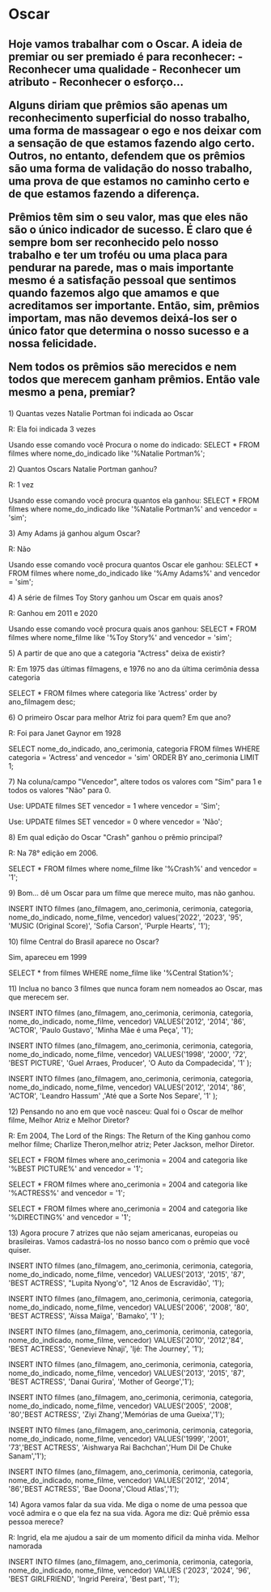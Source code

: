# Oscar

<h2>Hoje vamos trabalhar com o Oscar.
A ideia de premiar ou ser premiado é para reconhecer:
- Reconhecer uma qualidade
- Reconhecer um atributo
- Reconhecer o esforço... 

Alguns diriam que prêmios são apenas um reconhecimento superficial do nosso trabalho, uma forma de massagear o ego e nos deixar com a sensação de que estamos fazendo algo certo. Outros, no entanto, defendem que os prêmios são uma forma de validação do nosso trabalho, uma prova de que estamos no caminho certo e de que estamos fazendo a diferença.

Prêmios têm sim o seu valor, mas que eles não são o único indicador de sucesso. É claro que é sempre bom ser reconhecido pelo nosso trabalho e ter um troféu ou uma placa para pendurar na parede, mas o mais importante mesmo é a satisfação pessoal que sentimos quando fazemos algo que amamos e que acreditamos ser importante. Então, sim, prêmios importam, mas não devemos deixá-los ser o único fator que determina o nosso sucesso e a nossa felicidade.

Nem todos os prêmios são merecidos e nem todos que merecem ganham prêmios. 
Então vale mesmo a pena, premiar? </h2>

<p>  1) Quantas vezes Natalie Portman foi indicada ao Oscar</p>
<p> R: Ela foi indicada 3 vezes</p>
<p> Usando esse comando você Procura o nome do indicado: SELECT * FROM filmes where nome_do_indicado like '%Natalie Portman%';</p>

<p> 2) Quantos Oscars Natalie Portman ganhou?</p>
<p> R: 1 vez</p>
<p> Usando esse comando você procura quantos ela ganhou: SELECT * FROM filmes where nome_do_indicado like '%Natalie Portman%' and vencedor = 'sim';</p>

<p> 3) Amy Adams já ganhou algum Oscar?</p>
<p> R: Não</p>
<p> Usando esse comando você procura quantos Oscar ele ganhou: SELECT * FROM filmes where nome_do_indicado like '%Amy Adams%' and vencedor = 'sim';</p>

<p> 4) A série de filmes Toy Story ganhou um Oscar em quais anos?</p>
<p> R: Ganhou em 2011 e 2020</p>
<p> Usando esse comando você procura quais anos ganhou: SELECT * FROM filmes where nome_filme like '%Toy Story%' and vencedor = 'sim';</p>

<p> 5) A partir de que ano que a categoria "Actress" deixa de existir? </p>
<p> R: Em 1975 das últimas filmagens, e 1976 no ano da última cerimônia dessa categoria</p>
<p> SELECT * FROM filmes where categoria like 'Actress' order by ano_filmagem desc;</p>

<p> 6) O primeiro Oscar para melhor Atriz foi para quem? Em que ano?</p>
<p> R: Foi para Janet Gaynor em 1928</p>
<p> SELECT nome_do_indicado, ano_cerimonia, categoria FROM filmes WHERE categoria = 'Actress' and vencedor = 'sim' ORDER BY ano_cerimonia LIMIT 1;</p>

<p> 7) Na coluna/campo "Vencedor", altere todos os valores com "Sim" para 1 e todos os valores "Não" para 0.</p>
<p> Use: UPDATE filmes SET vencedor = 1 where vencedor = 'Sim';</p>
<p> Use: UPDATE filmes SET vencedor = 0 where vencedor = 'Não';</p>

<p> 8) Em qual edição do Oscar "Crash" ganhou o prêmio principal?</p>
<p> R: Na 78° edição em 2006.</p>
<p> SELECT * FROM filmes where nome_filme like '%Crash%' and vencedor = '1';</p>

<p> 9) Bom... dê um Oscar para um filme que merece muito, mas não ganhou.</p>
<p> INSERT INTO filmes (ano_filmagem, ano_cerimonia, cerimonia, categoria, nome_do_indicado, nome_filme, vencedor) values('2022', '2023', '95', 'MUSIC (Original Score)', 'Sofia Carson', 'Purple Hearts', '1');</p>

<p> 10)  filme Central do Brasil aparece no Oscar?</p>
<p> Sim, apareceu em 1999</p>
<p> SELECT * from filmes WHERE nome_filme like '%Central Station%';</p>

<p> 11) Inclua no banco 3 filmes que nunca foram nem nomeados ao Oscar, mas que merecem ser. </p>
<p> INSERT INTO filmes (ano_filmagem, ano_cerimonia, cerimonia, categoria, nome_do_indicado, nome_filme, vencedor) VALUES('2012', '2014', '86', 'ACTOR', 'Paulo Gustavo', 'Minha Mãe é uma Peça', '1');</p>
<p> INSERT INTO filmes (ano_filmagem, ano_cerimonia, cerimonia, categoria, nome_do_indicado, nome_filme, vencedor) VALUES('1998', '2000', '72', 'BEST PICTURE', 'Guel Arraes, Producer', 'O Auto da Compadecida', '1' );</p>
<p> INSERT INTO filmes (ano_filmagem, ano_cerimonia, cerimonia, categoria, nome_do_indicado, nome_filme, vencedor) VALUES('2012', '2014', '86', 'ACTOR', 'Leandro Hassum' ,'Até que a Sorte Nos Separe', '1' );</p>

<p> 12) Pensando no ano em que você nasceu: Qual foi o Oscar de melhor filme, Melhor Atriz e Melhor Diretor?</p>
<p> R: Em 2004, The Lord of the Rings: The Return of the King ganhou como melhor filme; Charlize Theron,melhor atriz; Peter Jackson, melhor Diretor.</p>   
<p> SELECT * FROM filmes where ano_cerimonia = 2004 and categoria like '%BEST PICTURE%' and vencedor = '1';</p>
<p> SELECT * FROM filmes where ano_cerimonia = 2004 and categoria like '%ACTRESS%' and vencedor = '1';</p>
<p> SELECT * FROM filmes where ano_cerimonia = 2004 and categoria like '%DIRECTING%' and vencedor = '1';</p>

<p> 13) Agora procure 7 atrizes que não sejam americanas, europeias ou brasileiras.  Vamos cadastrá-los no nosso banco com o prêmio que você quiser. </p>
<p> INSERT INTO filmes (ano_filmagem, ano_cerimonia, cerimonia, categoria, nome_do_indicado, nome_filme, vencedor) VALUES('2013', '2015', '87', 'BEST ACTRESS', "Lupita Nyong'o", '12 Anos de Escravidão', '1');</p>
<p> INSERT INTO filmes (ano_filmagem, ano_cerimonia, cerimonia, categoria, nome_do_indicado, nome_filme, vencedor) VALUES('2006', '2008', '80', 'BEST ACTRESS', 'Aïssa Maïga', 'Bamako', '1' );</p>
<p> INSERT INTO filmes (ano_filmagem, ano_cerimonia, cerimonia, categoria, nome_do_indicado, nome_filme, vencedor) VALUES('2010', '2012','84', 'BEST ACTRESS', 'Genevieve Nnaji', 'Ijé: The Journey', '1');</p>
<p> INSERT INTO filmes (ano_filmagem, ano_cerimonia, cerimonia, categoria, nome_do_indicado, nome_filme, vencedor) VALUES('2013', '2015', '87', 'BEST ACTRESS', 'Danai Gurira', 'Mother of George','1');</p>
<p> INSERT INTO filmes (ano_filmagem, ano_cerimonia, cerimonia, categoria, nome_do_indicado, nome_filme, vencedor) VALUES('2005', '2008', '80','BEST ACTRESS', 'Ziyi Zhang','Memórias de uma Gueixa','1');</p>
<p> INSERT INTO filmes (ano_filmagem, ano_cerimonia, cerimonia, categoria, nome_do_indicado, nome_filme, vencedor) VALUES('1999', '2001', '73','BEST ACTRESS', 'Aishwarya Rai Bachchan','Hum Dil De Chuke Sanam','1');</p>
<p> INSERT INTO filmes (ano_filmagem, ano_cerimonia, cerimonia, categoria, nome_do_indicado, nome_filme, vencedor) VALUES('2012', '2014', '86','BEST ACTRESS', 'Bae Doona','Cloud Atlas','1');

<p> 14) Agora vamos falar da sua vida. Me diga o nome de uma pessoa que você admira e o que ela fez na sua vida. Agora me diz: Quê prêmio essa pessoa merece? 
<p> R: Ingrid, ela me ajudou a sair de um momento díficil da minha vida. Melhor namorada
<p> INSERT INTO filmes (ano_filmagem, ano_cerimonia, cerimonia, categoria, nome_do_indicado, nome_filme, vencedor) VALUES ('2023', '2024', '96', 'BEST GIRLFRIEND', 'Ingrid Pereira', 'Best part', '1');

